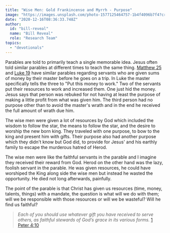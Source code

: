```yaml
---
title: "Wise Men: Gold Frankincense and Myrrh - Purpose"
image: "https://images.unsplash.com/photo-1577125464757-1b4f4096b7f4?crop=entropy&amp;cs=srgb&amp;fm=jpg&amp;ixid=MXw5NjYxfDB8MXxzZWFyY2h8NHx8Z2lmdHxlbnwwfHx8&amp;ixlib=rb-1.2.1&amp;q=85"
date: "2020-12-16T08:36:33.748Z"
author:
  id: "bill-reveal"
  name: "Bill Reveal"
  role: "Research Team"
topics:
  - "devotionals"
---
```

Parables are told to primarily teach a single memorable idea. Jesus often told similar parables at different times to teach the same thing. [Matthew 25][matt25] and [Luke 19][luke19] have similar parables regarding servants who are given sums of money by their master before he goes on a trip. In Luke the master specifically tells the three to "Put this money to work." Two of the servants put their resources to work and increased them. One just hid the money. Jesus says that person was rebuked for not having at least the purpose of making a little profit from what was given him. The third person had no purpose other than to avoid the master's wrath and in the end he received the full amount of wrath due him.

The wise men were given a lot of resources by God which included the wisdom to follow the star, the means to follow the star, and the desire to worship the new born king. They traveled with one purpose, to bow to the king and present him with gifts. Their purpose also had another purpose which they didn't know but God did, to provide for Jesus' and his earthly family to escape the murderous hatred of Herod.

The wise men were like the faithful servants in the parable and I imagine they received their reward from God. Herod on the other hand was the lazy, foolish servant in the parable. He was given resources, he could have worshiped the King along side the wise men but instead he wasted the opportunity. He died not long afterwards, painfully.

The point of the parable is that Christ has given us resources (time, money, talents, things) with a mandate, the question is what will we do with them; will we be responsible with those resources or will we be wasteful? Will he find us faithful?

> _Each of you should use whatever gift you have received to serve others, as faithful stewards of God’s grace in its various forms._ [1 Peter 4:10][1p410]

[matt25]: https://biblehub.com/matthew/25.htm
[luke19]: https://biblehub.com/luke/19.htm
[1p410]: https://biblehub.com/1_peter/4-10.htm
